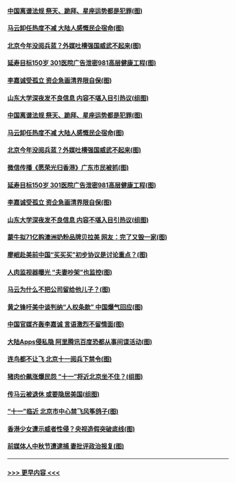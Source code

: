 #### [中国离谱法规 祭天、跪拜、星座运势都是犯罪(图)](../pages/p1/907742.md?t=09181322) 
#### [马云卸任热度不减 大陆人感慨民企宿命(图)](../pages/p1/907681.md?t=09181322) 
#### [北京今年没阅兵蓝？外媒吐槽强国威武不起来(图)](../pages/p1/907696.md?t=09181322) 
#### [延寿目标150岁 301医院广告泄密981高层健康工程(图)](../pages/p1/907660.md?t=09181322) 
#### [李嘉诚受孤立 资企急画清界限自保(图)](../pages/p1/907667.md?t=09181322) 
#### [山东大学深夜发不良信息 内容不堪入目引热议(组图)](../pages/p1/907661.md?t=09181322) 
#### [中国离谱法规 祭天、跪拜、星座运势都是犯罪(图)](../pages/p1/907742.md?t=09181322) 
#### [马云卸任热度不减 大陆人感慨民企宿命(图)](../pages/p1/907681.md?t=09181322) 
#### [北京今年没阅兵蓝？外媒吐槽强国威武不起来(图)](../pages/p1/907696.md?t=09181322) 
#### [微信传播《愿荣光归香港》广东市民被抓(图)](../pages/p1/907693.md?t=09181322) 
#### [延寿目标150岁 301医院广告泄密981高层健康工程(图)](../pages/p1/907660.md?t=09181322) 
#### [李嘉诚受孤立 资企急画清界限自保(图)](../pages/p1/907667.md?t=09181322) 
#### [山东大学深夜发不良信息 内容不堪入目引热议(组图)](../pages/p1/907661.md?t=09181322) 
#### [蒙牛拟71亿购澳洲奶粉品牌贝拉美 网友：完了又毁一家(图)](../pages/p1/907627.md?t=09181322) 
#### [廖岷赴美前中国“买买买”初步协议是讨论重点？(图)](../pages/p1/907647.md?t=09181322) 
#### [人肉监视器曝光 “夫妻吵架”也监控(图)](../pages/p1/907560.md?t=09181322) 
#### [马云为什么不把公司留给他儿子？(图)](../pages/p1/907568.md?t=09181322) 
#### [黄之锋吁美中谈判纳“人权条款” 中国爆气回应(图)](../pages/p1/907573.md?t=09181322) 
#### [中国官媒齐轰李嘉诚 言语激烈不留情面(图)](../pages/p1/907536.md?t=09181322) 
#### [大陆Apps侵私隐 阿里腾讯百度恐都从事间谍活动(图)](../pages/p1/907531.md?t=09181322) 
#### [连鸟都不让飞 北京十一阅兵下禁令(图)](../pages/p1/907499.md?t=09181322) 
#### [猪肉价飙涨爆民怨 “十一”将近北京坐不住？(组图)](../pages/p1/907486.md?t=09181322) 
#### [传马云被退休 或要隐居美国(组图)](../pages/p1/907443.md?t=09181322) 
#### [“十一”临近 北京市中心禁飞风筝鸽子(图)](../pages/p1/907470.md?t=09181322) 
#### [香港少女遭示威者性侵？央视造假突破底线(图)](../pages/p1/907460.md?t=09181322) 
#### [前媒体人中秋节遭逮捕 妻批评政治报复(图)](../pages/p1/907459.md?t=09181322) 

----
#### [ >>> 更早内容 <<< ](../indexes/p1-earlier.md)
